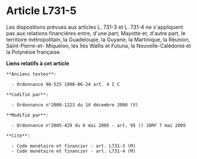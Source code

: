 # Article L731-5

Les dispositions prévues aux articles L. 731-3 et L. 731-4 ne s'appliquent pas aux relations financières entre, d'une part,
Mayotte et, d'autre part, le territoire métropolitain, la Guadeloupe, la Guyane, la Martinique, la Réunion, Saint-Pierre-et-
Miquelon, les îles Wallis et Futuna, la Nouvelle-Calédonie et la Polynésie française.

**Liens relatifs à cet article**

	**Anciens textes**:

	  - Ordonnance 98-525 1998-06-24 art. 4 I C

	**Codifié par**:

	  - Ordonnance n°2000-1223 du 14 décembre 2000 (V)

	**Modifié par**:

	  - Ordonnance n°2005-429 du 6 mai 2005 - art. 95 () JORF 7 mai 2005

	**Cite**:

	  - Code monétaire et financier - art. L731-3 (M)
	  - Code monétaire et financier - art. L731-4 (M)
